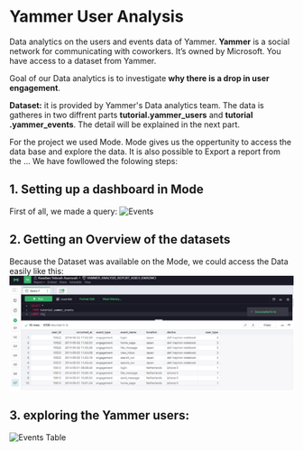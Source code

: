 # Yammer User Analysis

Data analytics on the users and events data of Yammer.
**Yammer** is a social network for communicating with coworkers. It’s owned by Microsoft. You have access to a dataset from Yammer.

Goal of our Data analytics is to investigate **why there is a drop in user engagement**.

**Dataset:** it is provided by Yammer's Data analytics team. The data is gatheres in two diffrent parts **tutorial.yammer_users** and **tutorial .yammer_events**. The detail will be explained in the next part.

For the project we used Mode. Mode gives us the oppertunity to access the data base and explore the data. It is also possible to Export a report from the ...
We have fowllowed the folowing steps:

## 1. Setting up a dashboard in Mode
First of all, we made a query:
![Events](https://github.com/AsiMrz/)


## 2. Getting an Overview of the datasets
Because the Dataset was available on the Mode, we could access the Data easily like this:
![Events Table](https://github.com/AsiMrz/yammer-events-users/blob/main/Yammer_first_10_events%20table.png)

## 3. exploring the Yammer users:
![Events Table](https://github.com/AsiMrz/yammer-events-users/blob/main/Yammer_first_10_users_table(2).png)
